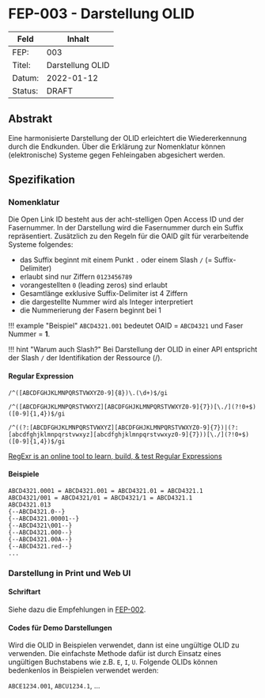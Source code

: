 # FEP-003 - Darstellung OLID

| Feld    | Inhalt           |
|---------|------------------|
| FEP:    | 003              |
| Titel:  | Darstellung OLID |
| Datum:  | 2022-01-12       |
| Status: | DRAFT            |


## Abstrakt

Eine harmonisierte Darstellung der OLID erleichtert die Wiedererkennung durch die Endkunden. Über die Erklärung zur Nomenklatur können (elektronische) Systeme gegen Fehleingaben abgesichert werden.

## Spezifikation

### Nomenklatur

Die Open Link ID besteht aus der acht-stelligen Open Access ID und der Fasernummer. In der Darstellung wird die Fasernummer durch ein Suffix repräsentiert. Zusätzlich zu den Regeln für die OAID gilt für verarbeitende Systeme folgendes:

- das Suffix beginnt mit einem Punkt `.` oder einem Slash `/` (= Suffix-Delimiter)
- erlaubt sind nur Ziffern `0123456789`
- vorangestellten `0` (leading zeros) sind erlaubt
- Gesamtlänge exklusive Suffix-Delimiter ist 4 Ziffern
- die dargestellte Nummer wird als Integer interpretiert
- die Nummerierung der Fasern beginnt bei 1

!!! example "Beispiel"
    `ABCD4321.001` bedeutet OAID = `ABCD4321` und Faser Nummer = __1__.

!!! hint "Warum auch Slash?"
    Bei Darstellung der OLID in einer API entspricht der Slash `/` der Identifikation der Ressource (<oaid>/<fiber>).


#### Regular Expression

```regexp title="simple"
/^([ABCDFGHJKLMNPQRSTVWXYZ0-9]{8})\.(\d+)$/gi
```

```regexp title="case-insensitive"
/^([ABCDFGHJKLMNPQRSTVWXYZ][ABCDFGHJKLMNPQRSTVWXYZ0-9]{7})[\./](?!0+$)([0-9]{1,4})$/gi
```

```regexp title="complete"
/^((?:[ABCDFGHJKLMNPQRSTVWXYZ][ABCDFGHJKLMNPQRSTVWXYZ0-9]{7})|(?:[abcdfghjklmnpqrstvwxyz][abcdfghjklmnpqrstvwxyz0-9]{7}))[\./](?!0+$)([0-9]{1,4})$/gi
```

[RegExr is an online tool to learn, build, & test Regular Expressions](https://regexr.com)

#### Beispiele

```text title="gültige und ungülige OLIDs"
ABCD4321.0001 = ABCD4321.001 = ABCD4321.01 = ABCD4321.1
ABCD4321/001 = ABCD4321/01 = ABCD4321/1 = ABCD4321.1
ABCD4321.013
{--ABCD4321.0--}
{--ABCD4321.00001--}
{--ABCD4321\001--}
{--ABCD4321.000--}
{--ABCD4321.00A--}
{--ABCD4321.red--}
...
```

### Darstellung in Print und Web UI

#### Schriftart

Siehe dazu die Empfehlungen in [FEP-002](fep002_darstellung-oaid.md).

#### Codes für Demo Darstellungen

Wird die OLID in Beispielen verwendet, dann ist eine ungültige OLID zu verwenden. Die einfachste Methode dafür ist durch Einsatz eines ungültigen Buchstabens wie z.B. `E`, `I`, `U`. Folgende OLIDs können bedenkenlos in Beispielen verwendet werden:

`ABCE1234.001`, `ABCU1234.1`, ...
